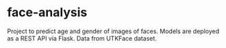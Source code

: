 # face-analysis

Project to predict age and gender of images of faces. Models are deployed as a REST API via Flask. Data from UTKFace dataset.